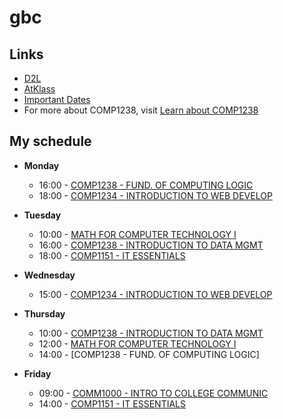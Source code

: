 # gbc
## Links
- [D2L](https://learn.georgebrown.ca)
- [AtKlass](https://app.atklass.com)
- [Important Dates](https://www.georgebrown.ca/current-students/important-dates?term=27246&category=131)
- For more about COMP1238, visit [Learn about COMP1238](comp1238.md)
## My schedule

 * **Monday**  
   * 16:00 - [COMP1238 - FUND. OF COMPUTING LOGIC](https://learn.georgebrown.ca/d2l/home/337951)   
   * 18:00 - [COMP1234 - INTRODUCTION TO WEB DEVELOP](https://learn.georgebrown.ca/d2l/home/342901)  
  
* **Tuesday**  
  * 10:00 - [MATH FOR COMPUTER TECHNOLOGY I](https://learn.georgebrown.ca/d2l/home/325357)  
  * 16:00 - [COMP1238 - INTRODUCTION TO DATA MGMT](https://learn.georgebrown.ca/d2l/home/334969)  
  * 18:00 - [COMP1151 - IT ESSENTIALS](https://learn.georgebrown.ca/d2l/home/335101)
    
* **Wednesday**  
  * 15:00 - [COMP1234 - INTRODUCTION TO WEB DEVELOP](https://learn.georgebrown.ca/d2l/home/342901)  
       
* **Thursday**  
  * 10:00 - [COMP1238 - INTRODUCTION TO DATA MGMT](https://learn.georgebrown.ca/d2l/home/334969) 
  * 12:00 - [MATH FOR COMPUTER TECHNOLOGY I](https://learn.georgebrown.ca/d2l/home/325357)  
  * 14:00 - [COMP1238 - FUND. OF COMPUTING LOGIC]
   

* **Friday**  
  * 09:00 - [COMM1000 - INTRO TO COLLEGE COMMUNIC](https://learn.georgebrown.ca/d2l/home/316233)   
  * 14:00 - [COMP1151 - IT ESSENTIALS](https://learn.georgebrown.ca/d2l/home/335101)

